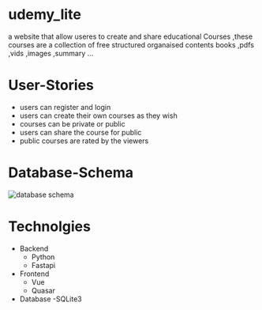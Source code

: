# udemy_lite
a website that allow useres to create and share educational Courses ,these courses are a collection of free structured organaised contents books ,pdfs ,vids ,images ,summary ...

# User-Stories

  - users can register and login
  - users can create their own courses as they wish
  - courses can be private or public
  - users can share the course for public
  - public courses are rated by the viewers

# Database-Schema
  ![database schema](https://github.com/khttp/udemy_lite/blob/main/resourses/udemy-lite-schema.png)

# Technolgies

  - Backend
    - Python
    - Fastapi
  - Frontend
    - Vue
    - Quasar
  - Database
    -SQLite3
